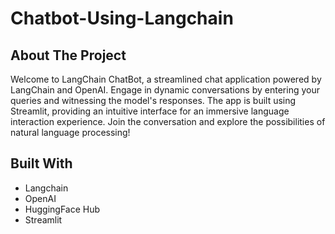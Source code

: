 # Chatbot-Using-Langchain

## About The Project

Welcome to LangChain ChatBot, a streamlined chat application powered by LangChain and OpenAI. Engage in dynamic conversations by entering your queries and witnessing the model's responses. The app is built using Streamlit, providing an intuitive interface for an immersive language interaction experience. Join the conversation and explore the possibilities of natural language processing!


## Built With

 - Langchain
 - OpenAI
 - HuggingFace Hub
 - Streamlit

